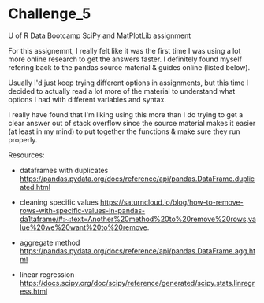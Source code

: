 # Challenge_5
U of R Data Bootcamp SciPy and MatPlotLib assignment

For this assignemnt, I really felt like it was the first time I was using a lot more online research to get the answers faster. I definitely found myself refering back to the pandas source material & guides online (listed below). 

Usually I'd just keep trying different options in assignments, but this time I decided to actually read a lot more of the material to understand what options I had with different variables and syntax. 

I really have found that I'm liking using this more than I do trying to get a clear answer out of stack overflow since the source material makes it easier (at least in my mind) to put together the functions & make sure they run properly. 


Resources:

- dataframes with duplicates
https://pandas.pydata.org/docs/reference/api/pandas.DataFrame.duplicated.html

- cleaning specific values
https://saturncloud.io/blog/how-to-remove-rows-with-specific-values-in-pandas-da1taframe/#:~:text=Another%20method%20to%20remove%20rows,value%20we%20want%20to%20remove.

- aggregate method
https://pandas.pydata.org/docs/reference/api/pandas.DataFrame.agg.html

- linear regression 
https://docs.scipy.org/doc/scipy/reference/generated/scipy.stats.linregress.html
